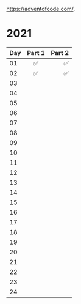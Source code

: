https://adventofcode.com/.

# 2021

| Day       | Part 1          | Part 2 |
| ------------- |:-------------:| -----:|
| 01     | :white_check_mark: | :white_check_mark: |
| 02     | :white_check_mark: | :white_check_mark: |
| 03     |  |  |
| 04     |  |  |
| 05     |  |  |
| 06     |  |  |
| 07     |  |  |
| 08     |  |  |
| 09     |  |  |
| 10     |  |  |
| 11     |  |  |
| 12     |  |  |
| 13     |  |  |
| 14     |  |  |
| 15     |  |  |
| 16     |  |  |
| 17     |  |  |
| 18     |  |  |
| 19     |  |  |
| 20     |  |  |
| 21     |  |  |
| 22     |  |  |
| 23     |  |  |
| 24     |  |  |